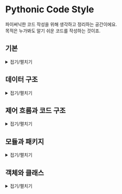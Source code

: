 # Pythonic Code Style

파이써닉한 코드 작성을 위해 생각하고 정리하는 공간이에요.<br>
목적은 누가봐도 알기 쉬운 코드를 작성하는 것이죠.

## 기본

<details markdown="1">
<summary>접기/펼치기</summary>

<br>

- 변수를 문장처럼 사용해보자!
<br>`my_name_is = hyunjin`
<br>

- [반올림 및 수학 함수](./basic/round.py)
```python
import math
print(help(math))

# 반올림
pie = 3.1415
print(round(pie, 2))
```
<br>

- [문자열 인덱스 슬라이싱](./basic/slice.py)
```python
word = python
print(word[0])
print(word[1])

# 문자 치환
word = 'j' + word[1:]

# 문자열 전체 출력
print(word[:])

# 문자열의 길이
print(len(word))
```
<br>

- [문자의 메소드](./basic/string_method.py)
```python
s = 'My name is Hyunjin. Hi Hyunjin'

# 첫 단어에 My가 있으면 True
is_start = s.startswith('My')
print(is_start)

# 각각 맨 앞/맨 뒤부터 해당 변수에서 문자의 인덱스를 찾아준다.
print(s.find('Hyunjin'))
print(s.rfind('Hyunjin'))

# 맨 앞 문자만 대문자
print(s.capitalize())

# 각 단어의 제일 앞 문자만 대문자
print(s.title())

# 모두 대문자 및 소문자
print(s.upper())
print(s.lower())

# 문자를 치환
print(s.replace('Hyunjin', 'Jeong'))
```
<br>

- [문자열 포맷과 f-strings](./basic/format&f-strings.py)
```python
# 문자열의 format을 사용해봅니다.
print('a is {}'.format('a'))
print('a is {} {} {}'.format(1, 2, 3))
print('a is {2} {1} {0}'.format(1, 2, 3))

print('My name is {0} {1}'.format('Jeong', 'Hyunjin'))
print('My name is {0} {1}. My Family name is {0} '.format('Jeong', 'Hyunjin'))
print('My name is {family} {name}. My Family name is {family} '.format(family='Jeong', name='Hyunjin'))


# Python 3.6부터는 format대신 f-string이 사용가능합니다. 활용도와 처리속도가 높아 좋습니다!
family = 'Jeong'
name = 'Hyunjin'
print(f'My name is {family} {name}. My Family name is {family}')
```
<br>

</details>

## 데이터 구조

<details markdown="1">
<summary>접기/펼치기</summary>

<br>

### [List](./data_structure/list.py)

- [list 메소드](./data_structure/list_method.py)
- [list 복사](./data_structure/list_copy.py)
<br>

### [Tuple](./data_structure/tuple.py)

- [tuple 언패킹](./data_structure/tuple_unpacking)
<br>

### [Dictionary](./data_structure/dictionary.py)

- [dictionary 메소드](./data_structure/dictionary_method.py)
- [dictionary 복사](./data_structure/dictionary_copy.py)
<br>

### [Set](./data_structure/set.py)

- [set 메소드](./data_structure/set_method.py)
<br>
<br>

</details>

## 제어 흐름과 코드 구조

<details markdown="1">
<summary>접기/펼치기</summary>

<br>

### 반복문

- [while(else, continue, break)](./control_flow&code_structure/while.py)
- [for(else, continue, break)](./control_flow&code_structure/for.py)
<br>

### 조건문

- [if](./control_flow&code_structure/if.py)
- [값이 있는지 확인](./control_flow&code_structure/in.py)
<br>

### 함수

- [함수의 정의](./control_flow&code_structure/def.py)
- [parameter](./control_flow&code_structure/def_parameter.py)
- [input](./control_flow&code_structure/input.py)
- [range](./control_flow&code_structure/range.py)
- [zip](./control_flow&code_structure/zip.py)
- [enumerate](./control_flow&code_structure/enumerate.py)
- [함수 안에 함수가?](./control_flow&code_structure/def_in_def.py)
- [함수의 설명을 넣어보자!](./control_flow&code_structure/docstrings.py)
- [parameter to tuple, dictionary](./control_flow&code_structure/parameter_tup,dic.py)
<br>

### Comprehensions

- [List](./control_flow&code_structure/list_comprehension.py)
- [Dictionary](./control_flow&code_structure/dictionary_comprehension.py)
- [Set](./control_flow&code_structure/set_comprehension.py)
- [Generator](./control_flow&code_structure/generator_comprehension.py)
<br>

### [주석](./control_flow&code_structure/comment.py)
### [논리 연산](./control_flow&code_structure/logical_operation.py)
### [None](./control_flow&code_structure/comment.py)
### [한 줄이 길어진다면?](./control_flow&code_structure/next_line.py)
### [예외 처리](./control_flow&code_structure/exception.py)
### [Namespace&Scope](./control_flow&code_structure/namespace&scope.py)
<br>

### [Decorator](./control_flow&code_structure/decorator.py)
### [Generator](./control_flow&code_structure/generator.py)
### [Lambda](././control_flow&code_structure/lambda.py)
<br>
<br>

</details>

## 모듈과 패키지

<details markdown="1">
<summary>접기/펼치기</summary>

<br>

### [모듈과 패키지를 만들어 Import](./module&package/import&as.py)
### [\_\_name\_\_, \_\_main\_\_](./module&package/name&main.py)
### [내장 함수](./module&package/builtin_function.py)
- [공식 문서](https://docs.python.org/ko/3/library/functions.html)
### [표준 라이브러리](./module&package/library.py)
- [공식 문서](https://docs.python.org/ko/3/library/index.html)
<br>
<br>

</details>

## 객체와 클래스

<details markdown="1">
<summary>접기/펼치기</summary>

<br>

### [Class](./object&class/class.py)
- [클래스 상속](./object&class/class_inheritance.py)
- [클래스 다중상속](./object&class/class_multiple_inheritance.py)
- [클래스 변수](./object&class/class_variable.py)
- [클래스 메소드와 스태틱 메소드](./object&class/class&static_method.py)
<br>

### [메소드 오버라이딩](./object&class/method_override.py)
### [특수 메소드](./object&class/special_method.py)
<br>

### [property](./object&class/property.py)
### [덕타이핑](./object&class/duck_typing.py)
<br>
<br>

</details>

